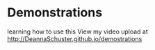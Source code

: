 # Demonstrations
learning how to use this
View my video upload at http://DeannaSchuster.github.io/demostrations
